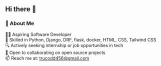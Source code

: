 ## Hi there 👋

### 👋 About Me

🧑‍💻 Aspiring Software Developer<br> 
🌟 Skilled in Python, Django, DRF, flask, docker, HTML, CSS, Tailwind CSS<br> 
🔍 Actively seeking internship or job opportunities in tech<br>
🤝 Open to collaborating on open source projects<br>
📫 Reach me at: trucodd456@gmail.com


<!--
**trucodd/trucodd** is a ✨ _special_ ✨ repository because its `README.md` (this file) appears on your GitHub profile.

Here are some ideas to get you started:

- 🔭 I’m currently working on ...
- 🌱 I’m currently learning ...
- 👯 I’m looking to collaborate on ...
- 🤔 I’m looking for help with ...
- 💬 Ask me about ...
- 📫 How to reach me: ...
- 😄 Pronouns: ...
- ⚡ Fun fact: ...
-->

